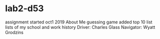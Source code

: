 # lab2-d53
assignment started oct1 2019
About Me guessing game
added top 10 list
lists of my school and work history
Driver: Charles Glass
Navigator: Wyatt Grodzins